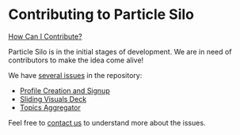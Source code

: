 # Contributing to Particle Silo

[How Can I Contribute?](#how-can-i-contribute)

Particle Silo is in the initial stages of development. We are in need of contributors to make the idea come alive! 

We have [several issues](https://github.com/particlesilo/particle-silo/issues) in the repository: 
* [Profile Creation and Signup](https://github.com/particlesilo/particle-silo/issues/5)
* [Sliding Visuals Deck](https://github.com/particlesilo/particle-silo/issues/8)
* [Topics Aggregator](https://github.com/particlesilo/particle-silo/issues/4)

Feel free to [contact us](uzzie.perez@cern.ch) to understand more about the issues. 
